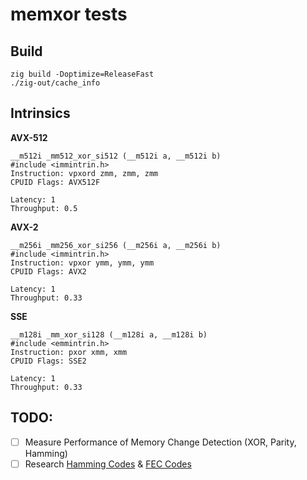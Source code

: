 # memxor tests

## Build

```
zig build -Doptimize=ReleaseFast
./zig-out/cache_info
```

## Intrinsics

**AVX-512**
```
__m512i _mm512_xor_si512 (__m512i a, __m512i b)
#include <immintrin.h>
Instruction: vpxord zmm, zmm, zmm
CPUID Flags: AVX512F

Latency: 1
Throughput: 0.5
```

**AVX-2**
```
__m256i _mm256_xor_si256 (__m256i a, __m256i b)
#include <immintrin.h>
Instruction: vpxor ymm, ymm, ymm
CPUID Flags: AVX2

Latency: 1
Throughput: 0.33
```

**SSE**
```
__m128i _mm_xor_si128 (__m128i a, __m128i b)
#include <emmintrin.h>
Instruction: pxor xmm, xmm
CPUID Flags: SSE2

Latency: 1
Throughput: 0.33
```

## TODO:

- [ ] Measure Performance of Memory Change Detection (XOR, Parity, Hamming)
- [ ] Research [Hamming Codes](https://en.wikipedia.org/wiki/Hamming_code) & [FEC Codes](https://en.wikipedia.org/wiki/Error_correction_code#Forward_error_correction)
